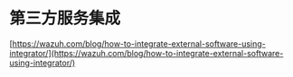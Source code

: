 # 第三方服务集成

[https://wazuh.com/blog/how-to-integrate-external-software-using-integrator/](https://wazuh.com/blog/how-to-integrate-external-software-using-integrator/)

